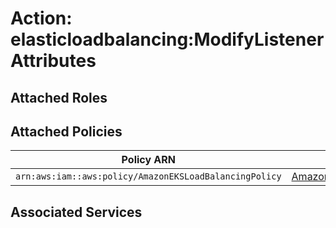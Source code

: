 # Action: elasticloadbalancing:ModifyListenerAttributes

## Attached Roles

## Attached Policies

| Policy ARN | Policy Name |
|------------|-------------|
| `arn:aws:iam::aws:policy/AmazonEKSLoadBalancingPolicy` | [AmazonEKSLoadBalancingPolicy](../policies.md#amazoneksloadbalancingpolicy) |

## Associated Services

